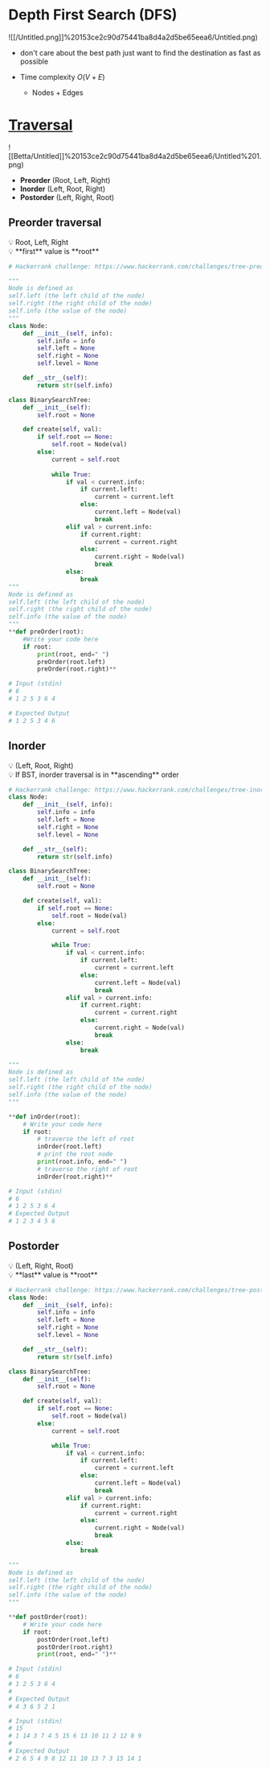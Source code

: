 # Depth First Search (DFS)

![[/Untitled.png]]%20153ce2c90d75441ba8d4a2d5be65eea6/Untitled.png)

- don't care about the best path just want to find the destination as fast as possible

- Time complexity $O(V+E)$
    - Nodes + Edges

# [Traversal](https://en.wikipedia.org/wiki/Tree_traversal)

![[Betta/Untitled]]%20153ce2c90d75441ba8d4a2d5be65eea6/Untitled%201.png)

- **Preorder** (Root, Left, Right)
- **Inorder** (Left, Root, Right)
- **Postorder** (Left, Right, Root)

## Preorder traversal

<aside>
💡 Root, Left, Right

</aside>

<aside>
💡 **first** value is **root**

</aside>

```python
# Hackerrank challenge: https://www.hackerrank.com/challenges/tree-preorder-traversal/problem

"""
Node is defined as
self.left (the left child of the node)
self.right (the right child of the node)
self.info (the value of the node)
"""
class Node:
    def __init__(self, info): 
        self.info = info  
        self.left = None  
        self.right = None 
        self.level = None 

    def __str__(self):
        return str(self.info) 

class BinarySearchTree:
    def __init__(self): 
        self.root = None

    def create(self, val):  
        if self.root == None:
            self.root = Node(val)
        else:
            current = self.root
         
            while True:
                if val < current.info:
                    if current.left:
                        current = current.left
                    else:
                        current.left = Node(val)
                        break
                elif val > current.info:
                    if current.right:
                        current = current.right
                    else:
                        current.right = Node(val)
                        break
                else:
                    break
"""
Node is defined as
self.left (the left child of the node)
self.right (the right child of the node)
self.info (the value of the node)
"""
**def preOrder(root):
    #Write your code here
    if root:
        print(root, end=" ")
        preOrder(root.left)
        preOrder(root.right)**

# Input (stdin)
# 6
# 1 2 5 3 6 4

# Expected Output
# 1 2 5 3 4 6

```

## **Inorder**

<aside>
💡 (Left, Root, Right)

</aside>

<aside>
💡 If BST, inorder traversal is in **ascending** order

</aside>

```python
# Hackerrank challenge: https://www.hackerrank.com/challenges/tree-inorder-traversal/submissions/code/229878373
class Node:
    def __init__(self, info):
        self.info = info
        self.left = None
        self.right = None
        self.level = None

    def __str__(self):
        return str(self.info)

class BinarySearchTree:
    def __init__(self):
        self.root = None

    def create(self, val):
        if self.root == None:
            self.root = Node(val)
        else:
            current = self.root

            while True:
                if val < current.info:
                    if current.left:
                        current = current.left
                    else:
                        current.left = Node(val)
                        break
                elif val > current.info:
                    if current.right:
                        current = current.right
                    else:
                        current.right = Node(val)
                        break
                else:
                    break

"""
Node is defined as
self.left (the left child of the node)
self.right (the right child of the node)
self.info (the value of the node)
"""

**def inOrder(root):
    # Write your code here
    if root:
        # traverse the left of root
        inOrder(root.left)
        # print the root node
        print(root.info, end=" ")
        # traverse the right of root
        inOrder(root.right)**

# Input (stdin)
# 6
# 1 2 5 3 6 4
# Expected Output
# 1 2 3 4 5 6
```

## **Postorder**

<aside>
💡 (Left, Right, Root)

</aside>

<aside>
💡 **last** value is **root**

</aside>

```python
# Hackerrank challenge: https://www.hackerrank.com/challenges/tree-postorder-traversal/submissions/code/229878807
class Node:
    def __init__(self, info):
        self.info = info
        self.left = None
        self.right = None
        self.level = None

    def __str__(self):
        return str(self.info)

class BinarySearchTree:
    def __init__(self):
        self.root = None

    def create(self, val):
        if self.root == None:
            self.root = Node(val)
        else:
            current = self.root

            while True:
                if val < current.info:
                    if current.left:
                        current = current.left
                    else:
                        current.left = Node(val)
                        break
                elif val > current.info:
                    if current.right:
                        current = current.right
                    else:
                        current.right = Node(val)
                        break
                else:
                    break

"""
Node is defined as
self.left (the left child of the node)
self.right (the right child of the node)
self.info (the value of the node)
"""

**def postOrder(root):
    # Write your code here
    if root:
        postOrder(root.left)
        postOrder(root.right)
        print(root, end=" ")**

# Input (stdin)
# 6
# 1 2 5 3 6 4
# 
# Expected Output
# 4 3 6 5 2 1

# Input (stdin)
# 15
# 1 14 3 7 4 5 15 6 13 10 11 2 12 8 9
#
# Expected Output
# 2 6 5 4 9 8 12 11 10 13 7 3 15 14 1
```